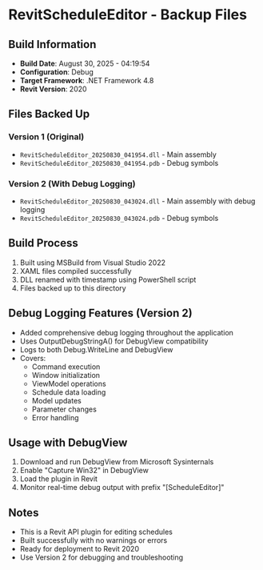 # RevitScheduleEditor - Backup Files

## Build Information
- **Build Date**: August 30, 2025 - 04:19:54
- **Configuration**: Debug
- **Target Framework**: .NET Framework 4.8
- **Revit Version**: 2020

## Files Backed Up

### Version 1 (Original)
- `RevitScheduleEditor_20250830_041954.dll` - Main assembly
- `RevitScheduleEditor_20250830_041954.pdb` - Debug symbols

### Version 2 (With Debug Logging)
- `RevitScheduleEditor_20250830_043024.dll` - Main assembly with debug logging
- `RevitScheduleEditor_20250830_043024.pdb` - Debug symbols

## Build Process
1. Built using MSBuild from Visual Studio 2022
2. XAML files compiled successfully
3. DLL renamed with timestamp using PowerShell script
4. Files backed up to this directory

## Debug Logging Features (Version 2)
- Added comprehensive debug logging throughout the application
- Uses OutputDebugStringA() for DebugView compatibility
- Logs to both Debug.WriteLine and DebugView
- Covers:
  - Command execution
  - Window initialization
  - ViewModel operations
  - Schedule data loading
  - Model updates
  - Parameter changes
  - Error handling

## Usage with DebugView
1. Download and run DebugView from Microsoft Sysinternals
2. Enable "Capture Win32" in DebugView
3. Load the plugin in Revit
4. Monitor real-time debug output with prefix "[ScheduleEditor]"

## Notes
- This is a Revit API plugin for editing schedules
- Built successfully with no warnings or errors
- Ready for deployment to Revit 2020
- Use Version 2 for debugging and troubleshooting
